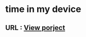 # time in my device

## URL : [View porject](https://e-salehipanah.github.io/time-in-my-device/?target=_blank)
